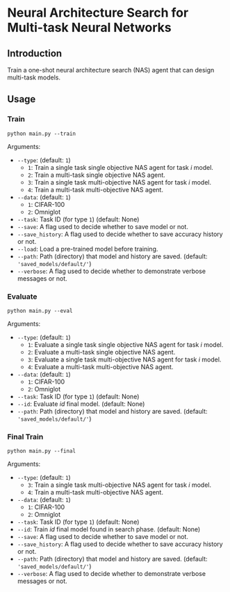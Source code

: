 # Neural Architecture Search for Multi-task Neural Networks

## Introduction

Train a one-shot neural architecture search (NAS) agent that can design multi-task models.

## Usage

### Train

```
python main.py --train
```

Arguments:

 * `--type`: (default: `1`)
   * `1`: Train a single task single objective NAS agent for task *i* model.
   * `2`: Train a multi-task single objective NAS agent.
   * `3`: Train a single task multi-objective NAS agent for task *i* model.
   * `4`: Train a multi-task multi-objective NAS agent.
 * `--data`: (default: `1`)
   * `1`: CIFAR-100
   * `2`: Omniglot
 * `--task`: Task ID (for type `1`) (default: None)
 * `--save`: A flag used to decide whether to save model or not.
 * `--save_history`: A flag used to decide whether to save accuracy history or not.
 * `--load`: Load a pre-trained model before training.
 * `--path`: Path (directory) that model and history are saved. (default: `'saved_models/default/'`)
 * `--verbose`: A flag used to decide whether to demonstrate verbose messages or not.

### Evaluate

```
python main.py --eval
```

Arguments:

 * `--type`: (default: `1`)
   * `1`: Evaluate a single task single objective NAS agent for task *i* model.
   * `2`: Evaluate a multi-task single objective NAS agent.
   * `3`: Evaluate a single task multi-objective NAS agent for task *i* model.
   * `4`: Evaluate a multi-task multi-objective NAS agent.
 * `--data`: (default: `1`)
   * `1`: CIFAR-100
   * `2`: Omniglot
 * `--task`: Task ID (for type `1`) (default: None)
 * `--id`: Evaluate *id* final model. (default: None)
 * `--path`: Path (directory) that model and history are saved. (default: `'saved_models/default/'`)

### Final Train

```
python main.py --final
```

Arguments:

 * `--type`: (default: `1`)
   * `3`: Train a single task multi-objective NAS agent for task *i* model.
   * `4`: Train a multi-task multi-objective NAS agent.
 * `--data`: (default: `1`)
   * `1`: CIFAR-100
   * `2`: Omniglot
 * `--task`: Task ID (for type `1`) (default: None)
 * `--id`: Train *id* final model found in search phase. (default: None)
 * `--save`: A flag used to decide whether to save model or not.
 * `--save_history`: A flag used to decide whether to save accuracy history or not.
 * `--path`: Path (directory) that model and history are saved. (default: `'saved_models/default/'`)
 * `--verbose`: A flag used to decide whether to demonstrate verbose messages or not.
